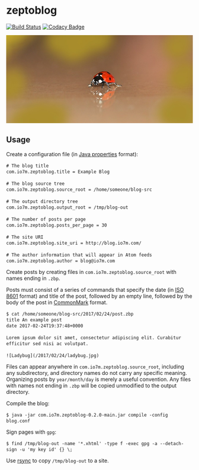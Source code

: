 zeptoblog
===

[![Build Status](https://travis-ci.org/io7m/zeptoblog.svg)](https://travis-ci.org/io7m/zeptoblog)
[![Codacy Badge](https://api.codacy.com/project/badge/Grade/6589f45ce9894044b13940a85aaf555c)](https://www.codacy.com/app/github_79/zeptoblog?utm_source=github.com&amp;utm_medium=referral&amp;utm_content=io7m/zeptoblog&amp;utm_campaign=Badge_Grade)

![zeptoblog](./src/site/resources/zeptoblog.jpg?raw=true)

## Usage

Create a configuration file (in [Java properties](https://docs.oracle.com/javase/8/docs/api/java/util/Properties.html) format):

```
# The blog title
com.io7m.zeptoblog.title = Example Blog

# The blog source tree
com.io7m.zeptoblog.source_root = /home/someone/blog-src

# The output directory tree
com.io7m.zeptoblog.output_root = /tmp/blog-out

# The number of posts per page
com.io7m.zeptoblog.posts_per_page = 30

# The site URI
com.io7m.zeptoblog.site_uri = http://blog.io7m.com/

# The author information that will appear in Atom feeds
com.io7m.zeptoblog.author = blog@io7m.com
```

Create posts by creating files in `com.io7m.zeptoblog.source_root` with names ending in `.zbp`.

Posts must consist of a series of commands that specify the date
(in [ISO 8601](https://en.wikipedia.org/wiki/ISO_8601) format) and
title of the post, followed by an empty line, followed by the body
of the post in [CommonMark](http://commonmark.org/) format.

```
$ cat /home/someone/blog-src/2017/02/24/post.zbp
title An example post
date 2017-02-24T19:37:48+0000

Lorem ipsum dolor sit amet, consectetur adipiscing elit. Curabitur
efficitur sed nisi ac volutpat.

![Ladybug](/2017/02/24/ladybug.jpg)
```

Files can appear anywhere in `com.io7m.zeptoblog.source_root`,
including any subdirectory, and directory names do not carry any
specific meaning. Organizing posts by `year/month/day` is merely a
useful convention. Any files with names not ending in `.zbp` will
be copied unmodified to the output directory.

Compile the blog:

```
$ java -jar com.io7m.zeptoblog-0.2.0-main.jar compile -config blog.conf
```

Sign pages with `gpg`:

```
$ find /tmp/blog-out -name '*.xhtml' -type f -exec gpg -a --detach-sign -u 'my key id' {} \;
```

Use [rsync](https://rsync.samba.org/) to copy `/tmp/blog-out` to a site.

